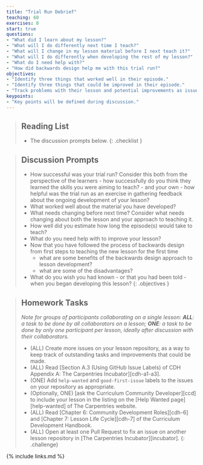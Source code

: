 ```yaml
---
title: "Trial Run Debrief"
teaching: 60
exercises: 0
start: true
questions:
- "What did I learn about my lesson?"
- "What will I do differently next time I teach?"
- "What will I change in my lesson material before I next teach it?"
- "What will I do differently when developing the rest of my lesson?"
- "What do I need help with?"
- "How did backwards design help me with this trial run?"
objectives:
- "Identify three things that worked well in their episode."
- "Identify three things that could be improved in their episode."
- "Track problems with their lesson and potential improvements as issues on their repository."
keypoints:
- "Key points will be defined during discussion."
---
```


> ## Reading List
>
> - The discussion prompts below.
{: .checklist }

> ## Discussion Prompts
>
> - How successful was your trial run?
>   Consider this both from the perspective of the learners -
>   how successfully do you think they learned the skills you were aiming to teach? -
>   and your own -
>   how helpful was the trial run as an exercise in gathering feedback about
>   the ongoing development of your lesson?
> - What worked well about the material you have developed?
> - What needs changing before next time?
>   Consider what needs changing about both the lesson and your approach to teaching it.
> - How well did you estimate how long the episode(s) would take to teach?
> - What do you need help with to improve your lesson?
> - Now that you have followed the process of backwards design from first steps
>   to teaching the new lesson for the first time
>   - what are some benefits of the backwards design approach to lesson development?
>   - what are some of the disadvantages?
> - What do you wish you had known - or that you had been told - when you began developing this lesson?
{: .objectives }

> ## Homework Tasks
>
> _Note for groups of participants collaborating on a single lesson:_
> _**ALL**: a task to be done by all collaborators on a lesson;_
> _**ONE**: a task to be done by only one participant per lesson,_
> _ideally after discussion with their collaborators._
>
> - (ALL) Create more issues on your lesson repository,
>   as a way to keep track of outstanding tasks and improvements that could be made.
> - (ALL) Read [Section A.3 (Using GitHub Issue Labels) of CDH Appendix A: The Carpentries Incubator][cdh-a1-a3].
> - (ONE) Add `help-wanted` and `good-first-issue` labels
>   to the issues on your repository as appropriate.
> - (Optionally, ONE) [ask the Curriculum Community Developer][ccd] to include
>   your lesson in the listing on the [Help Wanted page][help-wanted]
>   of The Carpentries website.
> - (ALL) Read [Chapter 6: Community Development Roles][cdh-6] and [Chapter 7: Lesson Life Cycle][cdh-7] of the Curriculum Development Handbook.
> - (ALL) Open at least one Pull Request to fix an issue on another lesson repository in
>   [The Carpentries Incubator][incubator].
{: .challenge}

{% include links.md %}
